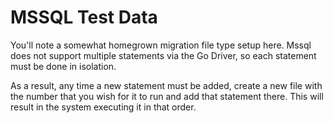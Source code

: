 # MSSQL Test Data

You'll note a somewhat homegrown migration file type setup here.
Mssql does not support multiple statements via the Go Driver, so each statement must be done in isolation.

As a result, any time a new statement must be added, create a new file with the number that you wish for it to run and add that statement there.
This will result in the system executing it in that order.
